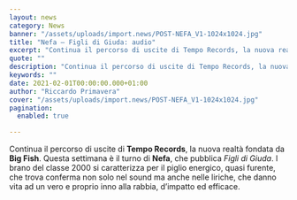 ```yaml
---
layout: news
category: News
banner: "/assets/uploads/import.news/POST-NEFA_V1-1024x1024.jpg"
title: "Nefa – Figli di Giuda: audio"
excerpt: "Continua il percorso di uscite di Tempo Records, la nuova realtà fondata da Big Fish. Questa settimana è il turno di Nefa, che pubblica Figli di Giuda. l brano del classe 2000 si caratterizza per il piglio energico, quasi furente, che trova conferma non solo nel sound ma anche nelle liriche, che danno vita ad [&hellip"
quote: ""
description: "Continua il percorso di uscite di Tempo Records, la nuova realtà fondata da Big Fish. Questa settimana è il turno di Nefa, che pubblica Figli di Giuda. l brano del classe 2000 si caratterizza per il piglio energico, quasi furente, che trova conferma non solo nel sound ma anche nelle liriche, che danno vita ad [&hellip"
keywords: ""
date: 2021-02-01T00:00:00.000+01:00
author: "Riccardo Primavera"
cover: "/assets/uploads/import.news/POST-NEFA_V1-1024x1024.jpg"
pagination:
  enabled: true

---
```


Continua il percorso di uscite di **Tempo Records**, la nuova realtà fondata da **Big Fish**. Questa settimana è il turno di **Nefa**, che pubblica _Figli di Giuda_. l brano del classe 2000 si caratterizza per il piglio energico, quasi furente, che trova conferma non solo nel sound ma anche nelle liriche, che danno vita ad un vero e proprio inno alla rabbia, d’impatto ed efficace.